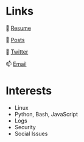 # Links

💼 [Resume](https://iamwpj.com/resume/resume.html)

📝 [Posts](https://iamwpj.com/scraps)

🐥 [Twitter](https://twitter.com/iamwpj)

📫 [Email](mailto:wes@iamwpj.com)

# Interests

  - Linux 
  - Python, Bash, JavaScript
  - Logs
  - Security
  - Social Issues

